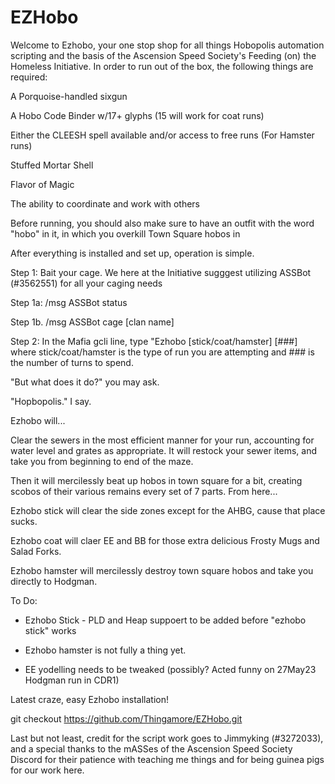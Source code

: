 # EZHobo
Welcome to Ezhobo, your one stop shop for all things Hobopolis automation scripting and the basis of the Ascension Speed Society's Feeding (on) the Homeless Initiative. In order to run out of the box, the following things are required:

A Porquoise-handled sixgun

A Hobo Code Binder w/17+ glyphs (15 will work for coat runs)

Either the CLEESH spell available and/or access to free runs (For Hamster runs)

Stuffed Mortar Shell

Flavor of Magic

The ability to coordinate and work with others


Before running, you should also make sure to have an outfit with the word "hobo" in it, in which you overkill Town Square hobos in


After everything is installed and set up, operation is simple. 


Step 1: Bait your cage. We here at the Initiative sugggest utilizing ASSBot (#3562551) for all your caging needs

  Step 1a: /msg ASSBot status

  Step 1b. /msg ASSBot cage [clan name]

Step 2: In the Mafia gcli line, type "Ezhobo [stick/coat/hamster] [###] where stick/coat/hamster is the type of run you are attempting and ### is the number of turns to spend.


"But what does it do?" you may ask. 

"Hopbopolis." I say.

Ezhobo will...

Clear the sewers in the most efficient manner for your run, accounting for water level and grates as appropriate. It will restock your sewer items, and take you from beginning to end of the maze.

Then it will mercilessly beat up hobos in town square for a bit, creating scobos of their various remains every set of 7 parts. From here...

Ezhobo stick will clear the side zones except for the AHBG, cause that place sucks.

Ezhobo coat will claer EE and BB for those extra delicious Frosty Mugs and Salad Forks.

Ezhobo hamster will mercilessly destroy town square hobos and take you directly to Hodgman. 


To Do:

- Ezhobo Stick - PLD and Heap suppoert to be added before "ezhobo stick" works

- Ezhobo hamster is not fully a thing yet. 

- EE yodelling needs to be tweaked (possibly? Acted funny on 27May23 Hodgman run in CDR1)
 

Latest craze, easy Ezhobo installation!


git checkout https://github.com/Thingamore/EZHobo.git

Last but not least, credit for the script work goes to Jimmyking (#3272033), and a special thanks to the mASSes of the Ascension Speed Society Discord for their patience with teaching me things and for being guinea pigs for our work here.



